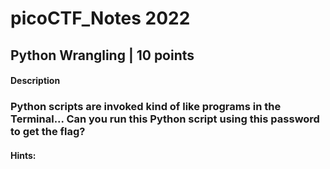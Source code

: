 # picoCTF_Notes 2022



## Python Wrangling | 10 points


#### Description

### Python scripts are invoked kind of like programs in the Terminal... Can you run this Python script using this password to get the flag?

#### Hints:
